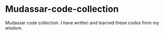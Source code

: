# Mudassar-code-collection
Mudassar code collection .I have written and learned these codes from my wisdom.

